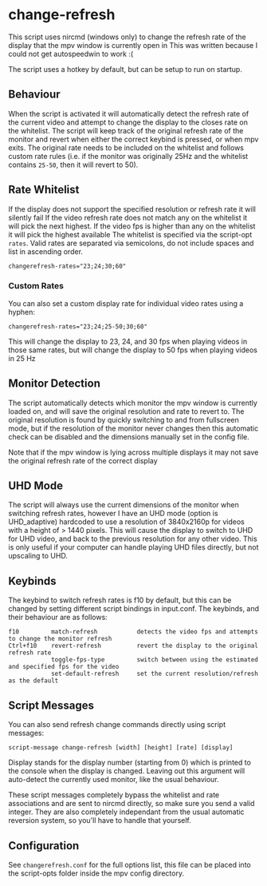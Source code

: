 # change-refresh

This script uses nircmd (windows only) to change the refresh rate of the display that the mpv window is currently open in
This was written because I could not get autospeedwin to work :(

The script uses a hotkey by default, but can be setup to run on startup.

## Behaviour
When the script is activated it will automatically detect the refresh rate of the current video and attempt to change the display
to the closes rate on the whitelist. The script will keep track of the original refresh rate of the monitor and revert when either the
correct keybind is pressed, or when mpv exits. The original rate needs to be included on the whitelist and follows
custom rate rules (i.e. if the monitor was originally 25Hz and the whitelist contains `25-50`, then it will revert to 50).

## Rate Whitelist
If the display does not support the specified resolution or refresh rate it will silently fail
If the video refresh rate does not match any on the whitelist it will pick the next highest.
If the video fps is higher than any on the whitelist it will pick the highest available
The whitelist is specified via the script-opt `rates`. Valid rates are separated via semicolons, do not include spaces and list in ascending order.
    
    changerefresh-rates="23;24;30;60"

### Custom Rates
You can also set a custom display rate for individual video rates using a hyphen:
    
    changerefresh-rates="23;24;25-50;30;60"
This will change the display to 23, 24, and 30 fps when playing videos in those same rates, but will change the display to 50 fps when
playing videos in 25 Hz

## Monitor Detection
The script automatically detects which monitor the mpv window is currently loaded on, and will save the original resolution and rate to revert to.
The original resolution is found by quickly switching to and from fullscreen mode, but if the resolution of the monitor never changes then this
automatic check can be disabled and the dimensions manually set in the config file.

Note that if the mpv window is lying across multiple displays it may not save the original refresh rate of the correct display

## UHD Mode
The script will always use the current dimensions of the monitor when switching refresh rates,
however I have an UHD mode (option is UHD_adaptive) hardcoded to use a resolution of 3840x2160p for videos with a height of > 1440 pixels.
This will cause the display to switch to UHD for UHD video, and back to the previous resolution for any other video. This is only useful if your computer
can handle playing UHD files directly, but not upscaling to UHD.


## Keybinds
The keybind to switch refresh rates is f10 by default, but this can be changed by setting different script bindings in input.conf.
The keybinds, and their behaviour are as follows:

    f10         match-refresh           detects the video fps and attempts to change the monitor refresh
    Ctrl+f10    revert-refresh          revert the display to the original refresh rate
                toggle-fps-type         switch between using the estimated and specified fps for the video
                set-default-refresh     set the current resolution/refresh as the default

## Script Messages
You can also send refresh change commands directly using script messages:
    
    script-message change-refresh [width] [height] [rate] [display]

Display stands for the display number (starting from 0) which is printed to the console when the display is changed.
Leaving out this argument will auto-detect the currently used monitor, like the usual behaviour.

These script messages completely bypass the whitelist and rate associations and are sent to nircmd directly, so make sure you send a valid integer.
They are also completely independant from the usual automatic reversion system, so you'll have to handle that yourself.


## Configuration
See `changerefresh.conf` for the full options list, this file can be placed into the script-opts folder inside the mpv config directory.